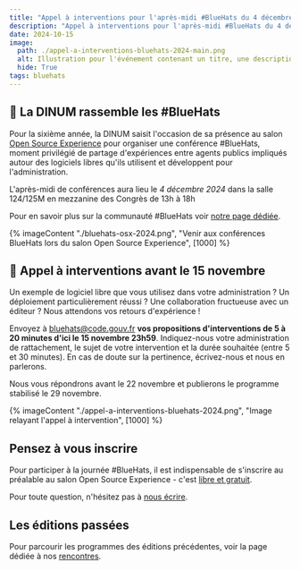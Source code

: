 ```yaml
---
title: "Appel à interventions pour l'après-midi #BlueHats du 4 décembre 2024 au salon Open Source Experience"
description: "Appel à interventions pour l'après-midi #BlueHats du 4 décembre 2024 au salon Open Source Experience"
date: 2024-10-15
image:
  path: ./appel-a-interventions-bluehats-2024-main.png
  alt: Illustration pour l'événement contenant un titre, une description, la date, le lieu, et l'adresse de la page #BlueHats du site.
  hide: True
tags: bluehats
---
```


## 🧢 La DINUM rassemble les #BlueHats

Pour la sixième année, la DINUM saisit l'occasion de sa présence au
salon [Open Source Experience](https://www.opensource-experience.com/)
pour organiser une conférence #BlueHats, moment privilégié de partage
d'expériences entre agents publics impliqués autour des logiciels
libres qu'ils utilisent et développent pour l'administration.

L'après-midi de conférences aura lieu le *4 décembre 2024* dans la
salle 124/125M en mezzanine des Congrès de 13h à 18h

Pour en savoir plus sur la communauté #BlueHats voir [notre page dédiée](/fr/bluehats/).

{% imageContent "./bluehats-osx-2024.png", "Venir aux conférences BlueHats lors du salon Open Source Experience", [1000] %}

## 📅 Appel à interventions avant le 15 novembre

Un exemple de logiciel libre que vous utilisez dans votre
administration ? Un déploiement particulièrement réussi ? Une
collaboration fructueuse avec un éditeur ? Nous attendons vos retours
d'expérience !

Envoyez à [bluehats@code.gouv.fr](bluehats@code.gouv.fr) **vos
propositions d'interventions de 5 à 20 minutes d'ici le 15 novembre
23h59**. Indiquez-nous votre administration de rattachement, le sujet
de votre intervention et la durée souhaitée (entre 5 et 30 minutes).
En cas de doute sur la pertinence, écrivez-nous et nous en parlerons.

Nous vous répondrons avant le 22 novembre et publierons le programme
stabilisé le 29 novembre.

{% imageContent "./appel-a-interventions-bluehats-2024.png", "Image relayant l'appel à intervention", [1000] %}

## Pensez à vous inscrire

Pour participer à la journée #BlueHats, il est indispensable de
s'inscrire au préalable au salon Open Source Experience - c'est [libre
et gratuit](https://www.opensource-experience.com/creer-mon-badge/).

Pour toute question, n'hésitez pas à [nous
écrire](mailto:bluehats@code.gouv.fr).

## Les éditions passées

Pour parcourir les programmes des éditions précédentes, voir la page
dédiée à nos [rencontres](https://code.gouv.fr/fr/bluehats/tags/rencontre/).
